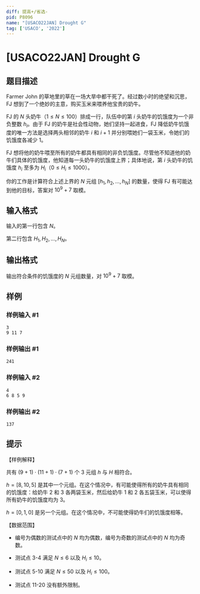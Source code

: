 ```yaml
---
diff: 提高+/省选-
pid: P8096
name: "[USACO22JAN] Drought G"
tag: ['USACO', '2022']
---
```

# [USACO22JAN] Drought G
## 题目描述

Farmer John 的草地里的草在一场大旱中都干死了。经过数小时的绝望和沉思，FJ 想到了一个绝妙的主意，购买玉米来喂养他宝贵的奶牛。

FJ 的 $N$ 头奶牛（$1 \leq N \leq 100$）排成一行，队伍中的第 $i$ 头奶牛的饥饿度为一个非负整数 $h_i$。由于 FJ 的奶牛是社会性动物，她们坚持一起进食，FJ 降低奶牛饥饿度的唯一方法是选择两头相邻的奶牛 $i$ 和 $i+1$ 并分别喂她们一袋玉米，令她们的饥饿度各减少 1。

FJ 想将他的奶牛喂至所有的奶牛都具有相同的非负饥饿度。尽管他不知道他的奶牛们具体的饥饿度，他知道每一头奶牛的饥饿度上界；具体地说，第 $i$ 头奶牛的饥饿度 $h_i$ 至多为 $H_i$（$0\le H_i\le 1000$）。

你的工作是计算符合上述上界的 $N$ 元组 $[h_1,h_2,\ldots,h_N]$ 的数量，使得 FJ 有可能达到他的目标，答案对 $10^9+7$ 取模。

## 输入格式

输入的第一行包含 $N$。

第二行包含 $H_1,H_2,\ldots,H_N$。
## 输出格式

输出符合条件的饥饿度的 $N$ 元组数量，对 $10^9+7$ 取模。
## 样例

### 样例输入 #1
```
3
9 11 7
```
### 样例输出 #1
```
241
```
### 样例输入 #2
```
4
6 8 5 9
```
### 样例输出 #2
```
137
```
## 提示

【样例解释】

共有 $(9+1)\cdot (11+1)\cdot (7+1)$ 个 $3$ 元组 $h$ 与 $H$ 相符合。

$h=[8,10,5]$ 是其中一个元组。在这个情况中，有可能使得所有的奶牛具有相同的饥饿度：给奶牛 $2$ 和 $3$ 各两袋玉米，然后给奶牛 $1$ 和 $2$ 各五袋玉米，可以使得所有奶牛的饥饿度均为 $3$。

$h=[0,1,0]$ 是另一个元组。在这个情况中，不可能使得奶牛们的饥饿度相等。

【数据范围】


- 编号为偶数的测试点中的 $N$ 均为偶数，编号为奇数的测试点中的 $N$ 均为奇数。

- 测试点 3-4 满足 $N\le 6$ 以及 $H_i \le 10$。

- 测试点 5-10 满足 $N\le 50$ 以及 $H_i \le 100$。

- 测试点 11-20 没有额外限制。


